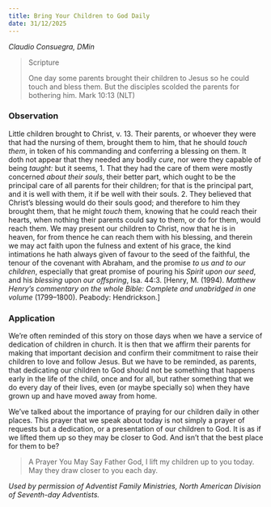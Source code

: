 ```yaml
---
title: Bring Your Children to God Daily
date: 31/12/2025
---
```


_Claudio Consuegra, DMin_

> <p>Scripture</p>
> One day some parents brought their children to Jesus so he could touch and bless them. But the disciples scolded the parents for bothering him. Mark 10:13 (NLT)

### Observation

Little children brought to Christ, v. 13. Their parents, or whoever they were that had the nursing of them, brought them to him, that he should _touch them_, in token of his commanding and conferring a blessing on them. It doth not appear that they needed any bodily _cure_, nor were they capable of being _taught:_ but it seems, 1. That they had the care of them were mostly concerned _about their souls_, their better part, which ought to be the principal care of all parents for their children; for that is the principal part, and it is well with them, it if be well with their souls. 2. They believed that Christ’s blessing would do their souls good; and therefore to him they brought them, that he might _touch_ them, knowing that he could reach their hearts, when nothing their parents could say to them, or do for them, would reach them. We may present our children to Christ, now that he is in heaven, for from thence he can reach them with his blessing, and therein we may act faith upon the fulness and extent of his grace, the kind intimations he hath always given of favour to the seed of the faithful, the tenour of the covenant with Abraham, and the promise _to us and to our children_, especially that great promise of pouring his _Spirit upon our seed_, and his _blessing_ upon _our offspring_, Isa. 44:3. [Henry, M. (1994). _Matthew Henry’s commentary on the whole Bible: Complete and unabridged in one volume_ (1799–1800). Peabody: Hendrickson.]

### Application

We’re often reminded of this story on those days when we have a service of dedication of children in church. It is then that we affirm their parents for making that important decision and confirm their commitment to raise their children to love and follow Jesus. But we have to be reminded, as parents, that dedicating our children to God should not be something that happens early in the life of the child, once and for all, but rather something that we do every day of their lives, even (or maybe specially so) when they have grown up and have moved away from home.

We’ve talked about the importance of praying for our children daily in other places. This prayer that we speak about today is not simply a prayer of requests but a dedication, or a presentation of our children to God. It is as if we lifted them up so they may be closer to God. And isn’t that the best place for them to be?

> <callout>A Prayer You May Say</callout>
> Father God, I lift my children up to you today. May they draw closer to you each day.

_Used by permission of Adventist Family Ministries, North American Division of Seventh-day Adventists._